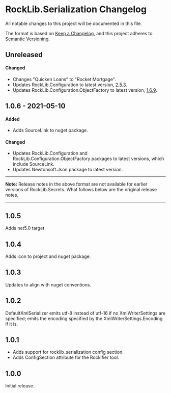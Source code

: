 # RockLib.Serialization Changelog

All notable changes to this project will be documented in this file.

The format is based on [Keep a Changelog](https://keepachangelog.com/en/1.0.0/),
and this project adheres to [Semantic Versioning](https://semver.org/spec/v2.0.0.html).

## Unreleased

#### Changed

- Changes "Quicken Loans" to "Rocket Mortgage".
- Updates RockLib.Configuration to latest version, [2.5.3](https://github.com/RockLib/RockLib.Configuration/blob/main/RockLib.Configuration/CHANGELOG.md#253---2021-08-11).
- Updates RockLib.Configuration.ObjectFactory to latest version, [1.6.9](https://github.com/RockLib/RockLib.Configuration/blob/main/RockLib.Configuration.ObjectFactory/CHANGELOG.md#169---2021-08-11).

## 1.0.6 - 2021-05-10

#### Added

- Adds SourceLink to nuget package.

#### Changed

- Updates RockLib.Configuration and RockLib.Configuration.ObjectFactory packages to latest versions, which include SourceLink.
- Updates Newtonsoft.Json package to latest version.

----

**Note:** Release notes in the above format are not available for earlier versions of
RockLib.Secrets. What follows below are the original release notes.

----

## 1.0.5

Adds net5.0 target

## 1.0.4

Adds icon to project and nuget package.

## 1.0.3

Updates to align with nuget conventions.

## 1.0.2

DefaultXmlSerializer emits utf-8 instead of utf-16 if no XmlWriterSettings are specified; emits the encoding specified by the XmlWriterSettings.Encoding if it is.

## 1.0.1

- Adds support for rocklib_serialization config section.
- Adds ConfigSection attribute for the Rockifier tool.

## 1.0.0

Initial release.
